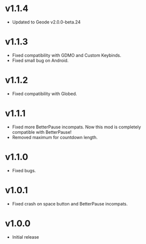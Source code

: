 # v1.1.4
- Updated to Geode v2.0.0-beta.24
# v1.1.3
- Fixed compatibility with GDMO and Custom Keybinds.
- Fixed small bug on Android.
# v1.1.2
- Fixed compatibility with Globed.
# v1.1.1
- Fixed more BetterPause incompats. Now this mod is completely compatible with BetterPause!
- Removed maximum for countdown length.
# v1.1.0
- Fixed bugs.
# v1.0.1
- Fixed crash on space button and BetterPause incompats.
# v1.0.0
- Initial release